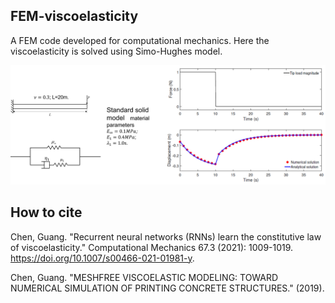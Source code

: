 ## FEM-viscoelasticity

A FEM code developed for computational mechanics. Here the viscoelasticity is solved using Simo-Hughes model.

![model](./ve.jpg)

## How to cite
Chen, Guang. "Recurrent neural networks (RNNs) learn the constitutive law of viscoelasticity." Computational Mechanics 67.3 (2021): 1009-1019. https://doi.org/10.1007/s00466-021-01981-y.

Chen, Guang. "MESHFREE VISCOELASTIC MODELING: TOWARD NUMERICAL SIMULATION OF PRINTING CONCRETE STRUCTURES." (2019).
